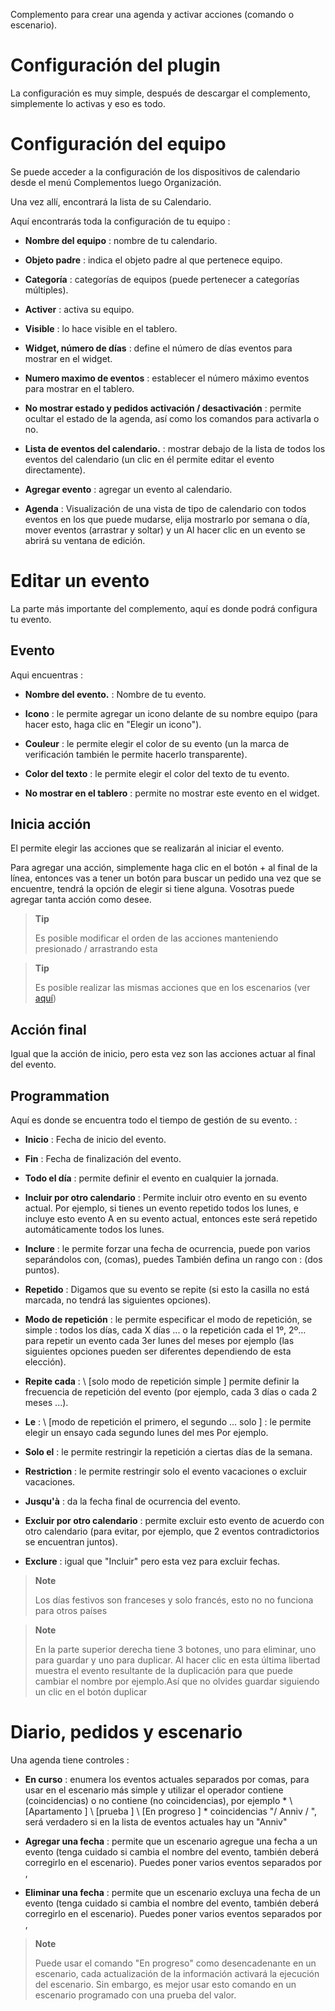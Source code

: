 Complemento para crear una agenda y activar acciones
(comando o escenario).

Configuración del plugin
=======================

La configuración es muy simple, después de descargar el complemento,
simplemente lo activas y eso es todo.

Configuración del equipo
=============================

Se puede acceder a la configuración de los dispositivos de calendario desde el menú
Complementos luego Organización.

Una vez allí, encontrará la lista de su Calendario.

Aquí encontrarás toda la configuración de tu equipo :

-   **Nombre del equipo** : nombre de tu calendario.

-   **Objeto padre** : indica el objeto padre al que
    pertenece equipo.

-   **Categoría** : categorías de equipos (puede pertenecer a
    categorías múltiples).

-   **Activer** : activa su equipo.

-   **Visible** : lo hace visible en el tablero.

-   **Widget, número de días** : define el número de días
    eventos para mostrar en el widget.

-   **Numero maximo de eventos** : establecer el número máximo
    eventos para mostrar en el tablero.

-   **No mostrar estado y pedidos
    activación / desactivación** : permite ocultar el estado de
    la agenda, así como los comandos para activarla o no.

-   **Lista de eventos del calendario.** : mostrar debajo de la
    lista de todos los eventos del calendario (un clic en él permite
    editar el evento directamente).

-   **Agregar evento** : agregar un evento al calendario.

-   **Agenda** : Visualización de una vista de tipo de calendario con todos
    eventos en los que puede mudarse, elija mostrarlo
    por semana o día, mover eventos (arrastrar y soltar) y un
    Al hacer clic en un evento se abrirá su ventana de edición.

Editar un evento
======================

La parte más importante del complemento, aquí es donde podrá
configura tu evento.

Evento
---------

Aqui encuentras :

-   **Nombre del evento.** : Nombre de tu evento.

-   **Icono** : le permite agregar un icono delante de su nombre
    equipo (para hacer esto, haga clic en "Elegir un icono").

-   **Couleur** : le permite elegir el color de su evento (un
    la marca de verificación también le permite hacerlo transparente).

-   **Color del texto** : le permite elegir el color del texto de
    tu evento.

-   **No mostrar en el tablero** : permite no mostrar
    este evento en el widget.

Inicia acción
---------------

El permite elegir las acciones que se realizarán al iniciar
el evento.

Para agregar una acción, simplemente haga clic en el botón + al final de
la línea, entonces vas a tener un botón para buscar un pedido
una vez que se encuentre, tendrá la opción de elegir si tiene alguna. Vosotras
puede agregar tanta acción como desee.

> **Tip**
>
> Es posible modificar el orden de las acciones manteniendo presionado / arrastrando
> esta


> **Tip**
>
>Es posible realizar las mismas acciones que en los escenarios (ver [aquí](https://jeedom.github.io/core/fr_FR/scenario))

Acción final
-------------

Igual que la acción de inicio, pero esta vez son las acciones
actuar al final del evento.

Programmation
-------------

Aquí es donde se encuentra todo el tiempo de gestión de su evento. :

-   **Inicio** : Fecha de inicio del evento.

-   **Fin** : Fecha de finalización del evento.

-   **Todo el día** : permite definir el evento en cualquier
    la jornada.

-   **Incluir por otro calendario** : Permite incluir otro
    evento en su evento actual. Por ejemplo, si tienes un
    evento repetido todos los lunes, e incluye esto
    evento A en su evento actual, entonces este será
    repetido automáticamente todos los lunes.

-   **Inclure** : le permite forzar una fecha de ocurrencia, puede
    pon varios separándolos con, (comas), puedes
    También defina un rango con : (dos puntos).

-   **Repetido** : Digamos que su evento se repite (si esto
    la casilla no está marcada, no tendrá las siguientes opciones).

-   **Modo de repetición** : le permite especificar el modo de repetición,
    se simple : todos los días, cada X días ... o la repetición cada
    el 1º, 2º… para repetir un evento cada 3er lunes del
    meses por ejemplo (las siguientes opciones pueden ser diferentes
    dependiendo de esta elección).

-   **Repite cada** : \ [solo modo de repetición simple \] permite
    definir la frecuencia de repetición del evento (por ejemplo, cada 3
    días o cada 2 meses ...).

-   **Le** : \ [modo de repetición el primero, el segundo ... solo \] :
    le permite elegir un ensayo cada segundo lunes del mes
    Por ejemplo.

-   **Solo el** : le permite restringir la repetición a ciertas
    días de la semana.

-   **Restriction** : le permite restringir solo el evento
    vacaciones o excluir vacaciones.

-   **Jusqu'à** : da la fecha final de ocurrencia del evento.

-   **Excluir por otro calendario** : permite excluir esto
    evento de acuerdo con otro calendario (para evitar, por ejemplo, que
    2 eventos contradictorios se encuentran juntos).

-   **Exclure** : igual que "Incluir" pero esta vez para excluir
    fechas.

> **Note**
>
> Los días festivos son franceses y solo francés, esto no
> no funciona para otros países

> **Note**
>
> En la parte superior derecha tiene 3 botones, uno para eliminar, uno para
> guardar y uno para duplicar. Al hacer clic en esta última libertad
> muestra el evento resultante de la duplicación para que
> puede cambiar el nombre por ejemplo.Así que no olvides
> guardar siguiendo un clic en el botón duplicar

Diario, pedidos y escenario
=============================

Una agenda tiene controles :

-   **En curso** : enumera los eventos actuales separados por
    comas, para usar en el escenario más simple y
    utilizar el operador contiene (coincidencias) o no contiene (no
    coincidencias), por ejemplo * \ [Apartamento \] \ [prueba \] \ [En progreso \] * coincidencias
    "/ Anniv / ", será verdadero si en la lista de eventos actuales hay
    un "Anniv"

- **Agregar una fecha** : permite que un escenario agregue una fecha a un evento (tenga cuidado si cambia el nombre del evento, también deberá corregirlo en el escenario). Puedes poner varios eventos separados por ,

- **Eliminar una fecha** : permite que un escenario excluya una fecha de un evento (tenga cuidado si cambia el nombre del evento, también deberá corregirlo en el escenario). Puedes poner varios eventos separados por ,

> **Note**
>
> Puede usar el comando "En progreso" como desencadenante
> en un escenario, cada actualización de la información activará
> la ejecución del escenario. Sin embargo, es mejor usar esto
> comando en un escenario programado con una prueba del valor.
